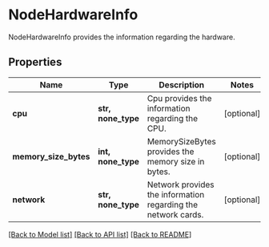 # NodeHardwareInfo

NodeHardwareInfo provides the information regarding the hardware.

## Properties
Name | Type | Description | Notes
------------ | ------------- | ------------- | -------------
**cpu** | **str, none_type** | Cpu provides the information regarding the CPU. | [optional] 
**memory_size_bytes** | **int, none_type** | MemorySizeBytes provides the memory size in bytes. | [optional] 
**network** | **str, none_type** | Network provides the information regarding the network cards. | [optional] 

[[Back to Model list]](../README.md#documentation-for-models) [[Back to API list]](../README.md#documentation-for-api-endpoints) [[Back to README]](../README.md)


